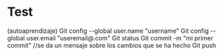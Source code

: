 # Test
(autoaprendizaje)
Git config --global user.name "username" 
Git config --global user.email "useremail@.com"
Git status
Git commit -m "mi primer commit" //se da un mensaje sobre los cambios que se ha hecho 
Git push
